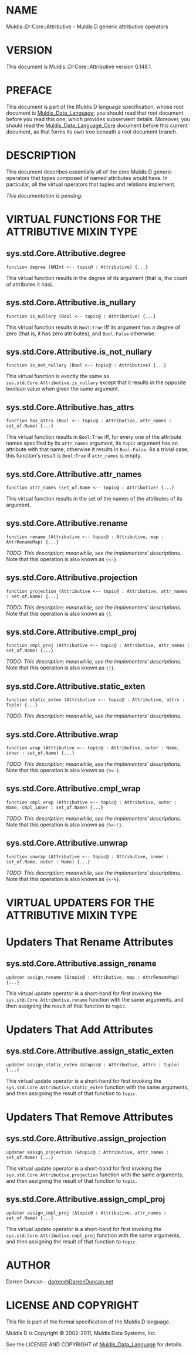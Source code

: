 # NAME

Muldis::D::Core::Attributive - Muldis D generic attributive operators

# VERSION

This document is Muldis::D::Core::Attributive version 0.148.1.

# PREFACE

This document is part of the Muldis D language specification, whose root
document is [Muldis_Data_Language](Muldis_Data_Language.md); you should read that root document before
you read this one, which provides subservient details.  Moreover, you
should read the [Muldis_Data_Language_Core](Muldis_Data_Language_Core.md) document before this current
document, as that forms its own tree beneath a root document branch.

# DESCRIPTION

This document describes essentially all of the core Muldis D generic
operators that types composed of named attributes would have.  In
particular, all the virtual operators that tuples and relations implement.

*This documentation is pending.*

# VIRTUAL FUNCTIONS FOR THE ATTRIBUTIVE MIXIN TYPE

## sys.std.Core.Attributive.degree

`function degree (NNInt <-- topic@ : Attributive) {...}`

This virtual function results in the degree of its argument (that is, the
count of attributes it has).

## sys.std.Core.Attributive.is_nullary

`function is_nullary (Bool <-- topic@ : Attributive) {...}`

This virtual function results in `Bool:True` iff its argument has a degree
of zero (that is, it has zero attributes), and `Bool:False` otherwise.

## sys.std.Core.Attributive.is_not_nullary

`function is_not_nullary (Bool <-- topic@ : Attributive) {...}`

This virtual function is exactly the same as
`sys.std.Core.Attributive.is_nullary` except
that it results in the opposite boolean value when given the same argument.

## sys.std.Core.Attributive.has_attrs

`function has_attrs (Bool <-- topic@ : Attributive,
attr_names : set_of.Name) {...}`

This virtual function results in `Bool:True` iff, for every one of the
attribute names specified by its `attr_names` argument, its `topic`
argument has an attribute with that name; otherwise it results in
`Bool:False`.  As a trivial case, this function's result is `Bool:True`
if `attr_names` is empty.

## sys.std.Core.Attributive.attr_names

`function attr_names (set_of.Name <-- topic@ : Attributive) {...}`

This virtual function results in the set of the names of the attributes of
its argument.

## sys.std.Core.Attributive.rename

`function rename (Attributive <-- topic@ : Attributive,
map : AttrRenameMap) {...}`

*TODO: This description; meanwhile, see the implementers' descriptions.*
Note that this operation is also known as `{<-}`.

## sys.std.Core.Attributive.projection

`function projection (Attributive <-- topic@ : Attributive,
attr_names : set_of.Name) {...}`

*TODO: This description; meanwhile, see the implementers' descriptions.*
Note that this operation is also known as `{}`.

## sys.std.Core.Attributive.cmpl_proj

`function cmpl_proj (Attributive <-- topic@ : Attributive,
attr_names : set_of.Name) {...}`

*TODO: This description; meanwhile, see the implementers' descriptions.*
Note that this operation is also known as `{!}`.

## sys.std.Core.Attributive.static_exten

`function static_exten (Attributive <--
topic@ : Attributive, attrs : Tuple) {...}`

*TODO: This description; meanwhile, see the implementers' descriptions.*

## sys.std.Core.Attributive.wrap

`function wrap (Attributive <-- topic@ : Attributive,
outer : Name, inner : set_of.Name) {...}`

*TODO: This description; meanwhile, see the implementers' descriptions.*
Note that this operation is also known as `{%<-}`.

## sys.std.Core.Attributive.cmpl_wrap

`function cmpl_wrap (Attributive <-- topic@ : Attributive,
outer : Name, cmpl_inner : set_of.Name) {...}`

*TODO: This description; meanwhile, see the implementers' descriptions.*
Note that this operation is also known as `{%<-!}`.

## sys.std.Core.Attributive.unwrap

`function unwrap (Attributive <-- topic@ : Attributive,
inner : set_of.Name, outer : Name) {...}`

*TODO: This description; meanwhile, see the implementers' descriptions.*
Note that this operation is also known as `{<-%}`.

# VIRTUAL UPDATERS FOR THE ATTRIBUTIVE MIXIN TYPE

# Updaters That Rename Attributes

## sys.std.Core.Attributive.assign_rename

`updater assign_rename (&topic@ : Attributive, map : AttrRenameMap) {...}`

This virtual update operator is a short-hand for first invoking the
`sys.std.Core.Attributive.rename` function with the same arguments, and
then assigning the result of that function to `topic`.

# Updaters That Add Attributes

## sys.std.Core.Attributive.assign_static_exten

`updater assign_static_exten (&topic@ : Attributive, attrs : Tuple) {...}`

This virtual update operator is a short-hand for first invoking the
`sys.std.Core.Attributive.static_exten` function with the same arguments,
and then assigning the result of that function to `topic`.

# Updaters That Remove Attributes

## sys.std.Core.Attributive.assign_projection

`updater assign_projection (&topic@ : Attributive,
attr_names : set_of.Name) {...}`

This virtual update operator is a short-hand for first invoking the
`sys.std.Core.Attributive.projection` function with the same arguments,
and then assigning the result of that function to `topic`.

## sys.std.Core.Attributive.assign_cmpl_proj

`updater assign_cmpl_proj (&topic@ : Attributive,
attr_names : set_of.Name) {...}`

This virtual update operator is a short-hand for first invoking the
`sys.std.Core.Attributive.cmpl_proj` function with the same arguments,
and then assigning the result of that function to `topic`.

# AUTHOR

Darren Duncan - darren@DarrenDuncan.net

# LICENSE AND COPYRIGHT

This file is part of the formal specification of the Muldis D language.

Muldis D is Copyright © 2002-2011, Muldis Data Systems, Inc.

See the LICENSE AND COPYRIGHT of [Muldis_Data_Language](Muldis_Data_Language.md) for details.
